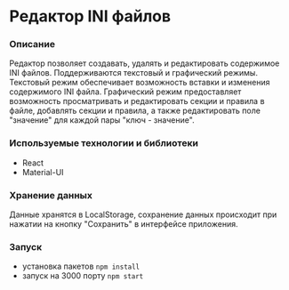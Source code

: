 # Редактор INI файлов

### Описание

Редактор позволяет создавать, удалять и редактировать содержимое INI файлов. Поддерживаются текстовый и графический режимы. Текстовый режим обеспечивает возможность вставки и изменения содержимого INI файла. Графический режим предоставляет возможность просматривать и редактировать секции и правила в файле, добавлять секции и правила, а также редактировать поле "значение" для каждой пары "ключ - значение".

### Используемые технологии и библиотеки

- React
- Material-UI

### Хранение данных

Данные хранятся в LocalStorage, сохранение данных происходит при нажатии на кнопку "Сохранить" в интерфейсе приложения.

### Запуск

- установка пакетов `npm install`
- запуск на 3000 порту `npm start`

